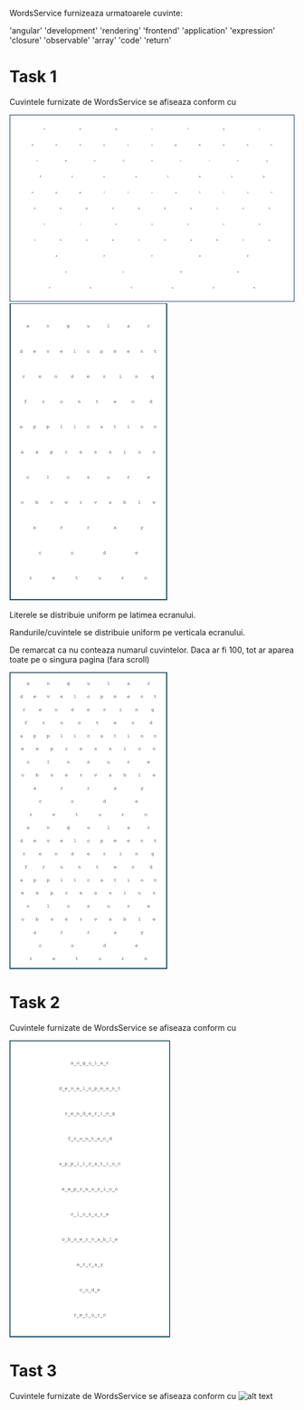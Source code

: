 
WordsService furnizeaza urmatoarele cuvinte:

'angular'
'development'
'rendering'
'frontend'
'application'
'expression'
'closure'
'observable'
'array'
'code'
'return'

# Task 1

Cuvintele furnizate de WordsService se afiseaza conform cu

![alt text](https://github.com/webcrafters/ng-arrays-exercise/blob/master/sol1_1.png?raw=true)
![alt text](https://github.com/webcrafters/ng-arrays-exercise/blob/master/sol1_2.png?raw=true)

Literele se distribuie uniform pe latimea ecranului.

Randurile/cuvintele se distribuie uniform pe verticala ecranului.

De remarcat ca nu conteaza numarul cuvintelor. Daca ar fi 100, tot ar aparea toate pe o singura pagina (fara scroll)

![alt text](https://github.com/webcrafters/ng-arrays-exercise/blob/master/sol1_3.png?raw=true)


# Task 2

Cuvintele furnizate de WordsService se afiseaza conform cu

![alt text](https://github.com/webcrafters/ng-arrays-exercise/blob/master/sol2.png?raw=true)


# Tast 3


Cuvintele furnizate de WordsService se afiseaza conform cu
![alt text](https://github.com/webcrafters/arrays-exercise/blob/master/sol3.png?raw=true)
